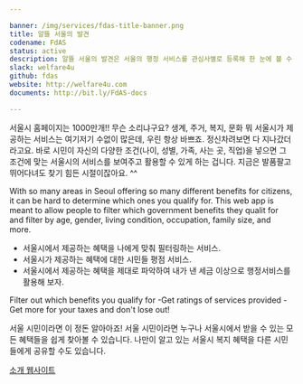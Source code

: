 ```yaml
---

banner: /img/services/fdas-title-banner.png
title: 알뜰 서울의 발견
codename: FdAS
status: active
description: 알뜰 서울의 발견은 서울의 행정 서비스를 관심사별로 등록해 한 눈에 볼 수 있는 시민맞춤 피드 서비스입니다.
slack: welfare4u
github: fdas
website: http://welfare4u.com
documents: http://bit.ly/FdAS-docs

---
```


   
   
   
   
서울시 홈페이지는 1000만개!! 무슨 소리냐구요? 생계, 주거, 복지, 문화 뭐 서울시가 제공하는 서비스는 여기저기 수없이 많은데, 우린 항상 바쁘죠. 정신차려보면 다 지나갔더라고요. 바로 시민이 자신의 다양한 조건(나이, 성별, 가족, 사는 곳, 직업)을 넣으면 그 조건에 맞는 서울시의 서비스를 보여주고 활용할 수 있게 하는 겁니다. 지금은 발품팔고 뛰어다녀도 찾기 힘든 시절이잖아요. ^^

With so many areas in Seoul offering so many different benefits for citizens, it can be hard to determine which ones you qualify for. This web app is meant to allow people to filter which government benefits they qualit for and filter by age, gender, living condition, occupation, family size, and more.

- 서울시에서 제공하는 혜택을 나에게 맞춰 필터링하는 서비스.
- 서울시가 제공하는 혜택에 대한 시민들 평점 서비스.
- 서울시에서 제공하는 혜택을 제대로 파악하여 내가 낸 세금 이상으로 행정서비스를 활용해 보자.

Filter out which benefits you qualify for -Get ratings of services provided -Get more for your taxes and don't lose out!

서울 시민이라면 이 정돈 알아아죠! 서울 시민이라면 누구나 서울시에서 받을 수 있는 모든 혜택들을 쉽게 찾아볼 수 있습니다. 
나만이 알고 있는 서울시 복지 혜택을 다른 시민들에게 공유할 수도 있습니다.

<a href="http://codeforseoul.org/FdAS/" class="btn btn-info">소개 웹사이트</a>